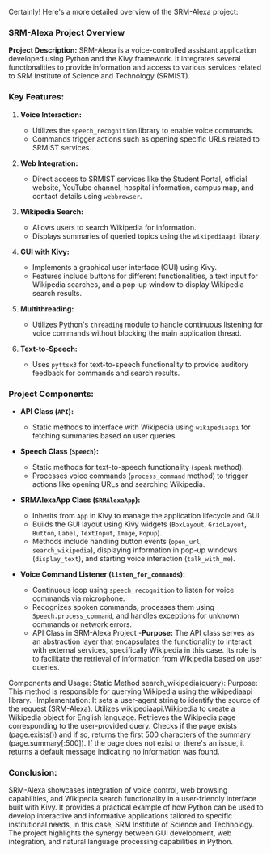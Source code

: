 Certainly! Here's a more detailed overview of the SRM-Alexa project:

### SRM-Alexa Project Overview

**Project Description:**
SRM-Alexa is a voice-controlled assistant application developed using Python and the Kivy framework. It integrates several functionalities to provide information and access to various services related to SRM Institute of Science and Technology (SRMIST).

### Key Features:

1. **Voice Interaction:**
   - Utilizes the `speech_recognition` library to enable voice commands.
   - Commands trigger actions such as opening specific URLs related to SRMIST services.

2. **Web Integration:**
   - Direct access to SRMIST services like the Student Portal, official website, YouTube channel, hospital information, campus map, and contact details using `webbrowser`.

3. **Wikipedia Search:**
   - Allows users to search Wikipedia for information.
   - Displays summaries of queried topics using the `wikipediaapi` library.

4. **GUI with Kivy:**
   - Implements a graphical user interface (GUI) using Kivy.
   - Features include buttons for different functionalities, a text input for Wikipedia searches, and a pop-up window to display Wikipedia search results.

5. **Multithreading:**
   - Utilizes Python's `threading` module to handle continuous listening for voice commands without blocking the main application thread.

6. **Text-to-Speech:**
   - Uses `pyttsx3` for text-to-speech functionality to provide auditory feedback for commands and search results.

### Project Components:

- **API Class (`API`):**
  - Static methods to interface with Wikipedia using `wikipediaapi` for fetching summaries based on user queries.

- **Speech Class (`Speech`):**
  - Static methods for text-to-speech functionality (`speak` method).
  - Processes voice commands (`process_command` method) to trigger actions like opening URLs and searching Wikipedia.

- **SRMAlexaApp Class (`SRMAlexaApp`):**
  - Inherits from `App` in Kivy to manage the application lifecycle and GUI.
  - Builds the GUI layout using Kivy widgets (`BoxLayout`, `GridLayout`, `Button`, `Label`, `TextInput`, `Image`, `Popup`).
  - Methods include handling button events (`open_url`, `search_wikipedia`), displaying information in pop-up windows (`display_text`), and starting voice interaction (`talk_with_me`).

- **Voice Command Listener (`listen_for_commands`):**
  - Continuous loop using `speech_recognition` to listen for voice commands via microphone.
  - Recognizes spoken commands, processes them using `Speech.process_command`, and handles exceptions for unknown commands or network errors.
  - API Class in SRM-Alexa Project
-**Purpose:**
The API class serves as an abstraction layer that encapsulates the functionality to interact with external services, specifically Wikipedia in this case. Its role is to facilitate the retrieval of information from Wikipedia based on user queries.

Components and Usage:
Static Method search_wikipedia(query):
Purpose: This method is responsible for querying Wikipedia using the wikipediaapi library.
-Implementation:
It sets a user-agent string to identify the source of the request (SRM-Alexa).
Utilizes wikipediaapi.Wikipedia to create a Wikipedia object for English language.
Retrieves the Wikipedia page corresponding to the user-provided query.
Checks if the page exists (page.exists()) and if so, returns the first 500 characters of the summary (page.summary[:500]).
If the page does not exist or there's an issue, it returns a default message indicating no information was found.

### Conclusion:

SRM-Alexa showcases integration of voice control, web browsing capabilities, and Wikipedia search functionality in a user-friendly interface built with Kivy. It provides a practical example of how Python can be used to develop interactive and informative applications tailored to specific institutional needs, in this case, SRM Institute of Science and Technology. The project highlights the synergy between GUI development, web integration, and natural language processing capabilities in Python.
